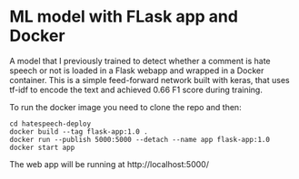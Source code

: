 # ML model with FLask app and Docker

A model that I previously trained to detect whether a comment is hate speech or not is loaded in a Flask webapp and wrapped in a Docker container.
This is a simple feed-forward network built with keras, that uses tf-idf to encode the text and achieved 0.66 F1 score during training. 

To run the docker image you need to clone the repo and then:

```
cd hatespeech-deploy
docker build --tag flask-app:1.0 .
docker run --publish 5000:5000 --detach --name app flask-app:1.0
docker start app
```

The web app will be running at http://localhost:5000/